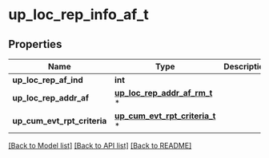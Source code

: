 # up_loc_rep_info_af_t

## Properties
Name | Type | Description | Notes
------------ | ------------- | ------------- | -------------
**up_loc_rep_af_ind** | **int** |  | [optional] 
**up_loc_rep_addr_af** | [**up_loc_rep_addr_af_rm_t**](up_loc_rep_addr_af_rm.md) \* |  | [optional] 
**up_cum_evt_rpt_criteria** | [**up_cum_evt_rpt_criteria_t**](up_cum_evt_rpt_criteria.md) \* |  | [optional] 

[[Back to Model list]](../README.md#documentation-for-models) [[Back to API list]](../README.md#documentation-for-api-endpoints) [[Back to README]](../README.md)


